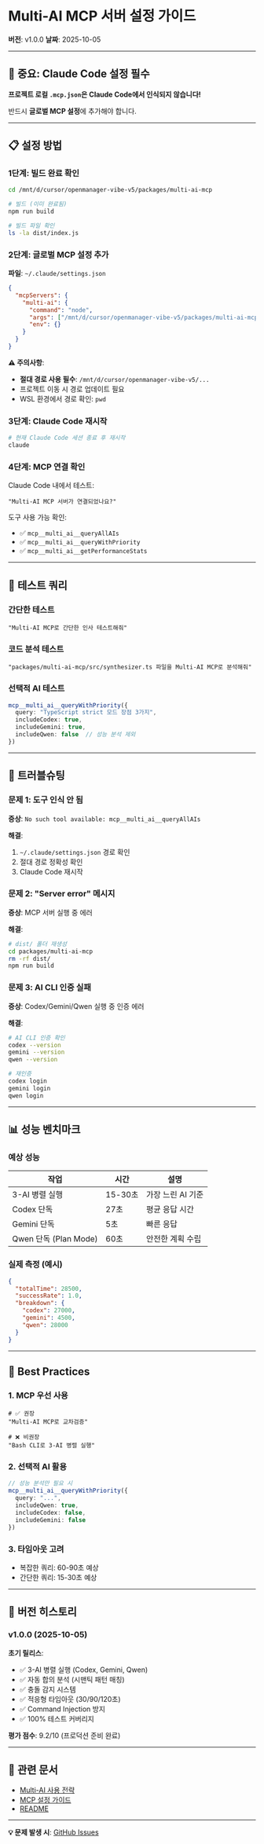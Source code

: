 # Multi-AI MCP 서버 설정 가이드

**버전**: v1.0.0
**날짜**: 2025-10-05

---

## 🚨 중요: Claude Code 설정 필수

**프로젝트 로컬 `.mcp.json`은 Claude Code에서 인식되지 않습니다!**

반드시 **글로벌 MCP 설정**에 추가해야 합니다.

---

## 📋 설정 방법

### 1단계: 빌드 완료 확인

```bash
cd /mnt/d/cursor/openmanager-vibe-v5/packages/multi-ai-mcp

# 빌드 (이미 완료됨)
npm run build

# 빌드 파일 확인
ls -la dist/index.js
```

### 2단계: 글로벌 MCP 설정 추가

**파일**: `~/.claude/settings.json`

```json
{
  "mcpServers": {
    "multi-ai": {
      "command": "node",
      "args": ["/mnt/d/cursor/openmanager-vibe-v5/packages/multi-ai-mcp/dist/index.js"],
      "env": {}
    }
  }
}
```

**⚠️ 주의사항**:
- **절대 경로 사용 필수**: `/mnt/d/cursor/openmanager-vibe-v5/...`
- 프로젝트 이동 시 경로 업데이트 필요
- WSL 환경에서 경로 확인: `pwd`

### 3단계: Claude Code 재시작

```bash
# 현재 Claude Code 세션 종료 후 재시작
claude
```

### 4단계: MCP 연결 확인

Claude Code 내에서 테스트:

```
"Multi-AI MCP 서버가 연결되었나요?"
```

도구 사용 가능 확인:
- ✅ `mcp__multi_ai__queryAllAIs`
- ✅ `mcp__multi_ai__queryWithPriority`
- ✅ `mcp__multi_ai__getPerformanceStats`

---

## 🧪 테스트 쿼리

### 간단한 테스트

```
"Multi-AI MCP로 간단한 인사 테스트해줘"
```

### 코드 분석 테스트

```
"packages/multi-ai-mcp/src/synthesizer.ts 파일을 Multi-AI MCP로 분석해줘"
```

### 선택적 AI 테스트

```typescript
mcp__multi_ai__queryWithPriority({
  query: "TypeScript strict 모드 장점 3가지",
  includeCodex: true,
  includeGemini: true,
  includeQwen: false  // 성능 분석 제외
})
```

---

## 🔧 트러블슈팅

### 문제 1: 도구 인식 안 됨

**증상**: `No such tool available: mcp__multi_ai__queryAllAIs`

**해결**:
1. `~/.claude/settings.json` 경로 확인
2. 절대 경로 정확성 확인
3. Claude Code 재시작

### 문제 2: "Server error" 메시지

**증상**: MCP 서버 실행 중 에러

**해결**:
```bash
# dist/ 폴더 재생성
cd packages/multi-ai-mcp
rm -rf dist/
npm run build
```

### 문제 3: AI CLI 인증 실패

**증상**: Codex/Gemini/Qwen 실행 중 인증 에러

**해결**:
```bash
# AI CLI 인증 확인
codex --version
gemini --version
qwen --version

# 재인증
codex login
gemini login
qwen login
```

---

## 📊 성능 벤치마크

### 예상 성능

| 작업 | 시간 | 설명 |
|------|------|------|
| 3-AI 병렬 실행 | 15-30초 | 가장 느린 AI 기준 |
| Codex 단독 | 27초 | 평균 응답 시간 |
| Gemini 단독 | 5초 | 빠른 응답 |
| Qwen 단독 (Plan Mode) | 60초 | 안전한 계획 수립 |

### 실제 측정 (예시)

```json
{
  "totalTime": 28500,
  "successRate": 1.0,
  "breakdown": {
    "codex": 27000,
    "gemini": 4500,
    "qwen": 28000
  }
}
```

---

## 🎯 Best Practices

### 1. MCP 우선 사용

```
# ✅ 권장
"Multi-AI MCP로 교차검증"

# ❌ 비권장
"Bash CLI로 3-AI 병렬 실행"
```

### 2. 선택적 AI 활용

```typescript
// 성능 분석만 필요 시
mcp__multi_ai__queryWithPriority({
  query: "...",
  includeQwen: true,
  includeCodex: false,
  includeGemini: false
})
```

### 3. 타임아웃 고려

- 복잡한 쿼리: 60-90초 예상
- 간단한 쿼리: 15-30초 예상

---

## 📝 버전 히스토리

### v1.0.0 (2025-10-05)

**초기 릴리스**:
- ✅ 3-AI 병렬 실행 (Codex, Gemini, Qwen)
- ✅ 자동 합의 분석 (시맨틱 패턴 매칭)
- ✅ 충돌 감지 시스템
- ✅ 적응형 타임아웃 (30/90/120초)
- ✅ Command Injection 방지
- ✅ 100% 테스트 커버리지

**평가 점수**: 9.2/10 (프로덕션 준비 완료)

---

## 🔗 관련 문서

- [Multi-AI 사용 전략](../../CLAUDE.md#-multi-ai-사용-전략-2025-10-05-신규)
- [MCP 설정 가이드](../../docs/claude/environment/mcp/mcp-configuration.md)
- [README](./README.md)

---

**💡 문제 발생 시**: [GitHub Issues](https://github.com/skyasu2/openmanager-vibe-v5/issues)
